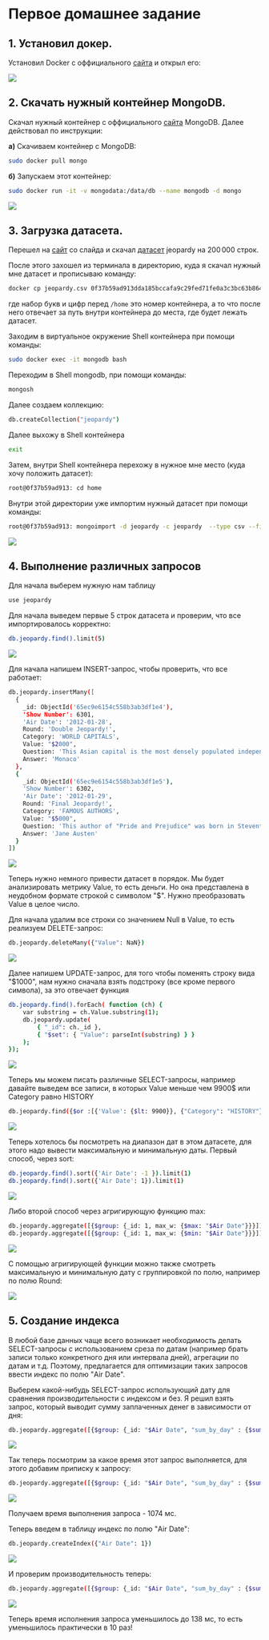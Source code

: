 # Первое домашнее задание

## 1. Установил докер.
Установил Docker с оффициального [сайта](https://docs.docker.com/desktop/install/mac-install/) и открыл его:

![](1.png)

## 2. Скачать нужный контейнер MongoDB.
Скачал нужный контейнер с оффициального [сайта](https://phoenixnap.com/kb/docker-mongodb) MongoDB.
Далее действовал по инструкции:

**a)** Скачиваем контейнер с MongoDB:
```sh
sudo docker pull mongo
```

**б)** Запускаем этот контейнер:
```sh
sudo docker run -it -v mongodata:/data/db --name mongodb -d mongo
```

![](2.png)

## 3. Загрузка датасета.

Перешел на [сайт](https://habr.com/ru/companies/edison/articles/480408/) со слайда и скачал [датасет]( https://www.reddit.com/r/datasets/comments/1uyd0t/200000_jeopardy_questions_in_a_json_file/) jeopardy на $200 \, 000$ строк.

После этого захошел из терминала в директорию, куда я скачал нужный мне датасет и прописываю команду:
```sh
docker cp jeopardy.csv 0f37b59ad913dda185bccafa9c29fed71fe0a3c3bc63b8643750d5e8d33649df:/home/jeopardy.csv
```
где набор букв и цифр перед ```/home``` это номер контейнера, а то что после него отвечает за путь внутри контейнера до места, где будет лежать датасет.

Заходим в виртуальное окружение Shell контейнера при помощи команды:
```sh
sudo docker exec -it mongodb bash
```

Переходим в Shell mongodb, при помощи команды:
```sh
mongosh
```

Далее создаем коллекцию:
```sh
db.createCollection("jeopardy")
```
Далее выхожу в Shell контейнера
```sh
exit
```

Затем, внутри Shell контейнера перехожу в нужное мне место (куда хочу положить датасет):
```sh
root@0f37b59ad913: cd home
```
Внутри этой директории уже импортим нужный датасет при помощи команды:
```sh
root@0f37b59ad913: mongoimport -d jeopardy -c jeopardy  --type csv --file jeopardy.csv  --headerline
```

![](3.png)

## 4. Выполнение различных запросов

Для начала выберем нужную нам таблицу 
```sh
use jeopardy
```
Для начала выведем первые 5 строк датасета и проверим, что все импортировалось корректно:
```sh
db.jeopardy.find().limit(5)
```

![](4.png)

Для начала напишем INSERT-запрос, чтобы проверить, что все работает:
```sh
db.jeopardy.insertMany([
  {
    _id: ObjectId('65ec9e6154c558b3ab3df1e4'),
    'Show Number': 6301,
    'Air Date': '2012-01-28',
    Round: 'Double Jeopardy!',
    Category: 'WORLD CAPITALS',
    Value: "$2000",
    Question: 'This Asian capital is the most densely populated independent country in the world',
    Answer: 'Monaco'
  },
  {
    _id: ObjectId('65ec9e6154c558b3ab3df1e5'),
    'Show Number': 6302,
    'Air Date': '2012-01-29',
    Round: 'Final Jeopardy!',
    Category: 'FAMOUS AUTHORS',
    Value: "$5000",
    Question: 'This author of "Pride and Prejudice" was born in Steventon, England in 1775',
    Answer: 'Jane Austen'
  }
])
```
![](10.png)

Теперь нужно немного привести датасет в порядок. Мы будет анализировать метрику Value, то есть деньги. Но она представлена в неудобном формате строкой с символом "$". Нужно преобразовать Value в целое число.

Для начала удалим все строки со значением Null в Value, то есть реализуем DELETE-запрос:
```sh
db.jeopardy.deleteMany({"Value": NaN})
```

![](5.png)

Далее напишем UPDATE-запрос, для того чтобы поменять строку вида "$1000", нам нужно сначала взять подстроку (все кроме первого символа), за это отвечает функция
```sh
db.jeopardy.find().forEach( function (ch) { 
    var substring = ch.Value.substring(1);
    db.jeopardy.update(
        { "_id": ch._id }, 
        { "$set": { "Value": parseInt(substring) } }
    ); 
});
```
![](6.png)

Теперь мы можем писать различные SELECT-запросы, например давайте выведем все записи, в которых Value меньше чем 9900$ или Category равно HISTORY
```sh
db.jeopardy.find({$or :[{'Value': {$lt: 9900}}, {"Category": "HISTORY"}]})
```
![](7.png)

Теперь хотелось бы посмотреть на диапазон дат в этом датасете, для этого надо вывести максимальную и минимальную даты. Первый способ, через sort:
```sh
db.jeopardy.find().sort({'Air Date': -1 }).limit(1)
db.jeopardy.find().sort({'Air Date': 1}).limit(1)
```
![](8.png)

Либо второй способ через агригирующую функцию max:
```sh
db.jeopardy.aggregate([{$group: {_id: 1, max_w: {$max: "$Air Date"}}}])
db.jeopardy.aggregate([{$group: {_id: 1, max_w: {$min: "$Air Date"}}}])
```
![](9.png)

С помощью агригирующей функции можно также смотреть максимальную и минимальную дату с группировкой по полю, например по полю Round:

![](11.png)

## 5. Создание индекса

В любой базе данных чаще всего возникает необходимость делать SELECT-запросы с использованием среза по датам (например брать записи только конкретного дня или интервала дней), агрегации по датам и т.д. Поэтому, предлагается для оптимизации таких запросов ввести индекс по полю "Air Date".

Выберем какой-нибудь SELECT-запрос использующий дату для сравнения производительности с индексом и без. Я решил взять запрос, который выводит сумму заплаченных денег в зависимости от дня:

```sh
db.jeopardy.aggregate([{$group: {_id: "$Air Date", "sum_by_day" : {$sum: "$Value"}}}])
```

![](12.png)

Так теперь посмотрим за какое время этот запрос выполняется, для этого добавим приписку к запросу:
```sh
db.jeopardy.aggregate([{$group: {_id: "$Air Date", "sum_by_day" : {$sum: "$Value"}}}]).explain("executionStats")
```

![](13.png)

Получаем время выполнения запроса - 1074 мс.

Теперь введем в таблицу индекс по полю "Air Date":
```sh
db.jeopardy.createIndex({"Air Date": 1})
```
![](15.png)

И проверим производительность теперь:
```sh
db.jeopardy.aggregate([{$group: {_id: "$Air Date", "sum_by_day" : {$sum: "$Value"}}}]).explain("executionStats")
```
![](14.png)

Теперь время исполнения запроса уменьшилось до 138 мс, то есть уменьшилось практически в 10 раз!
